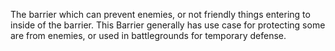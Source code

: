 The barrier which can prevent enemies, or not friendly things entering to inside of the barrier. This Barrier generally has use case for protecting some are from enemies, or used in battlegrounds for temporary defense.